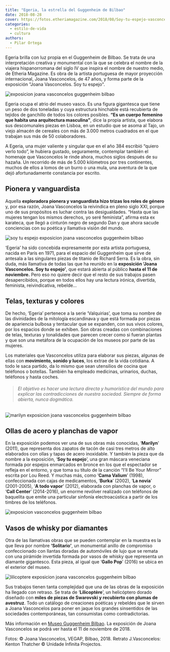 ```yaml
---
title: "Egeria, la estrella del Guggenheim de Bilbao"
date: 2018-08-28
cover: https://fotos.etheriamagazine.com/2018/08/Soy-tu-espejo-vasconcelos-guggenheim-bilbao.jpg
categories: 
  - estilo-de-vida
  - cultura
authors: 
  - Pilar Ortega
---
```


Egeria brilla con luz propia en el Guggenheim de Bilbao. Se trata de una interpretación 
creativa y monumental con la que se celebra el nombre de la viajera hispanorromana del 
siglo IV que inspira el nombre de nuestro medio, de Etheria Magazine. Es obra de la 
artista portuguesa de mayor proyección internacional, Joana Vasconcelos, de 47 años, y 
forma parte de la exposición "Joana Vasconcelos. Soy tu espejo". 

![exposicion joana vasconcelos guggenheim bilbao](https://fotos.etheriamagazine.com/2018/08/exposicion-Egeria-vasconcelos-guggenheim.jpg "Egeria, una obra realizada por la artista portuguesa Joana Vasconcelos.")

Egeria ocupa el atrio del museo vasco. Es una figura gigantesca que tiene un peso de dos 
toneladas y cuya estructura hinchable está recubierta de tejidos de ganchillo de todos 
los colores posibles. **“Es un cuerpo femenino que habita una arquitectura masculina”**, 
dice la propia artista, que elabora sus descomunales piezas en Lisboa, en un estudio que 
se asoma al Tajo, un viejo almacén de cereales con más de 3.000 metros cuadrados en el 
que trabajan sus más de 50 colaboradores. 

A Egeria, una mujer valiente y singular que en el año 384 escribió “quiero verlo todo”, 
le hubiera gustado, seguramente, contemplar también el homenaje que Vasconcelos le rinde 
ahora, muchos siglos después de su hazaña. Un recorrido de más de 5.000 kilómetros por 
tres continentes, muchos de ellos a lomos de un burro o una mula, una aventura de la que 
dejó afortunadamente constancia por escrito. 

## Pionera y vanguardista

Aquella **exploradora pionera y vanguardista hizo trizas los roles de género** y, por 
esa razón, Joana Vasconcelos la reivindica en pleno siglo XXI, porque uno de sus 
propósitos es luchar contra las desigualdades. “Hasta que las mujeres tengan los mismos 
derechos, yo seré feminista”, afirma esta ex karateca, que llegó a cinturón negro de 
segundo Dan y que ahora sacude conciencias con su poética y llamativa visión del mundo. 

![soy tu espejo exposicion joana vasconcelos guggenheim bilbao](https://fotos.etheriamagazine.com/2018/08/Soy-tu-espejo-vasconcelos-guggenheim-bilbao.jpg "'Soy tu espejo', una gran máscara veneciana formada por espejos. (2018)")

‘Egeria’ ha sido concebida expresamente por esta artista portuguesa, nacida en París en 
1971, para el espacio del Guggenheim que sirve de antesala a las singulares piezas de 
titanio de Richard Serra. Es la obra, sin duda, más llamativa de todas las que ha 
reunido en la **exposición ‘Joana Vasconcelos. Soy tu espejo’**, que estará abierta al 
público **hasta el 11 de noviembre.** Pero eso no quiere decir que el resto de sus 
trabajos pasen desapercibidos, porque en todos ellos hay una lectura irónica, divertida, 
feminista, reivindicativa, rebelde… 

## Telas, texturas y colores

De hecho, ‘Egeria’ pertenece a la serie ‘Valquirias’, que toma su nombre de las 
divinidades de la mitología escandinava y que está formada por piezas de apariencia 
bulbosa y tentacular que se expanden, con sus vivos colores, por los espacios donde se 
exhiben. Son obras creadas con combinaciones de telas, texturas y tonalidades que 
parecen crecer como si fueran plantas y que son una metáfora de la ocupación de los 
museos por parte de las mujeres. 

Los materiales que Vasconcelos utiliza para elaborar sus piezas, algunas de ellas con 
**movimiento, sonido y luces**, los extrae de la vida cotidiana. A todo le saca partido, 
da lo mismo que sean utensilios de cocina que teléfonos o botellas. También ha empleado 
medicinas, urinarios, duchas, teléfonos y hasta coches. 

> ###### El objetivo es hacer una lectura directa y humorística del mundo para explicar las contradicciones de nuestra sociedad. Siempre de forma abierta, nunca dogmática.

![marilyn exposicion joana vasconcelos guggenheim bilbao](https://fotos.etheriamagazine.com/2018/08/Marilyn-vasconcelos-guggenheim-bilbao.jpg "'Marilyn', zapatos creados a partir de tapas y ollas de acero inoxidable. (2011)")

## Ollas de acero y planchas de vapor

En la exposición podemos ver una de sus obras más conocidas, ‘**Marilyn**’ (2011), que 
representa dos zapatos de tacón de casi tres metros de alto elaborados con ollas y tapas 
de acero inoxidable. Y también la pieza que da nombre a la exposición, ‘**Soy tu 
espejo**’, una gran máscara veneciana formada por espejos enmarcados en bronce en los 
que el espectador se refleja en el entorno, y que toma su título de la canción “I’ll Be 
Your Mirror” escrita por Lou Reed. Y muchas más, como ‘**Cama Valium**’ (1998), 
confeccionada con cajas de medicamentos, ‘**Burka**’ (2002), ‘**La novia**’ (2001-2005), 
‘**A todo vapor**’ (2012), elaborada con planchas de vapor, o ‘**Call Center**’ 
(2014-2016), un enorme revólver realizado con teléfonos de baquelita que emite una 
particular sinfonía electroacústica a partir de los timbres de los teléfonos. 

![exposicion vasconcelos guggenheim bilbao](https://fotos.etheriamagazine.com/2018/08/Obras-vasconcelos-guggenheim.jpg "'Corazón independiente rojo' (2005). 'Cama Valium' (1998). 'La Novia' (2001-2005).")

## Vasos de whisky por diamantes

Otra de las llamativas obras que se pueden contemplar en la muestra es la que lleva por 
nombre **‘Solitario’**, un monumental anillo de compromiso confeccionado con llantas 
doradas de automóviles de lujo que se remata con una pirámide invertida formada por 
vasos de whisky que representa un diamante gigantesco. Esta pieza, al igual que ‘**Gallo 
Pop**’ (2016) se ubica en el exterior del museo. 

![lilicoptere exposicion joana vasconcelos guggenheim bilbao](https://fotos.etheriamagazine.com/2018/08/Lilicoptere-vasconcelos-guggenheim-bilbao.jpg "'Lilicoptère', obra de Joana Vasconcelos.")

Sus trabajos tienen tanta complejidad que una de las obras de la exposición ha llegado 
con retraso. Se trata de ‘**Lilicoptère**’, un helicóptero dorado diseñado con **miles 
de piezas de Swarovski y recubierto con plumas de avestruz**. Todo un catálogo de 
creaciones poéticas y rebeldes que le sirven a Joana Vasconcelos para poner en jaque los 
grandes sinsentidos de las sociedades contemporáneas, tan consumistas como 
contradictorias. 

Más información en [Museo Guggenheim 
Bilbao](https://joanavasconcelos.guggenheim-bilbao.eus). La exposición de Joana 
Vasconcelos se podrá ver hasta el 11 de noviembre de 2018. 

Fotos: © Joana Vasconcelos, VEGAP, Bilbao, 2018. Retrato J.Vasconcelos: Kenton Thatcher 
© Unidade Infinita Projectos.

